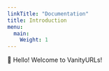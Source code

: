 ```yaml
---
linkTitle: "Documentation"
title: Introduction
menu:
  main:
    Weight: 1
---
```


👋 Hello! Welcome to VanityURLs!
